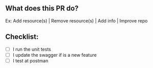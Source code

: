 ## What does this PR do?

Ex: Add resource(s) | Remove resource(s) | Add info | Improve repo

## Checklist:

- [ ] I run the unit tests
- [ ] I update the swagger if is a new feature
- [ ] I test at postman
